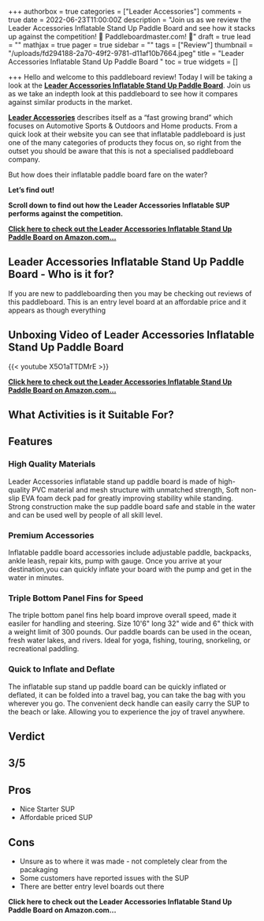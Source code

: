 +++
authorbox = true
categories = ["Leader Accessories"]
comments = true
date = 2022-06-23T11:00:00Z
description = "Join us as we review the Leader Accessories Inflatable Stand Up Paddle Board and see how it stacks up against the competition! 🛶 Paddleboardmaster.com! 🛶"
draft = true
lead = ""
mathjax = true
pager = true
sidebar = ""
tags = ["Review"]
thumbnail = "/uploads/fd294188-2a70-49f2-9781-d11af10b7664.jpeg"
title = "Leader Accessories Inflatable Stand Up Paddle Board "
toc = true
widgets = []

+++
Hello and welcome to this paddleboard review! Today I will be taking a look at the [**Leader Accessories Inflatable Stand Up Paddle Board**](#). Join us as we take an indepth look at this paddleboard to see how it compares against similar products in the market.

[**Leader Accessories**](/categories/leader-accessories/) describes itself as a “fast growing brand” which focuses on Automotive Sports & Outdoors and Home products.  From a quick look at their website you can see that inflatable paddleboard is just one of the many categories of products they focus on, so right from the outset you should be aware that this is not a specialised paddleboard company.

But how does their inflatable paddle board fare on the water?

**Let’s find out!**

**Scroll down to find out how the Leader Accessories Inflatable SUP performs against the competition.**

[**Click here to check out the Leader Accessories Inflatable Stand Up Paddle Board on Amazon.com...**](#)

## Leader Accessories Inflatable Stand Up Paddle Board  - Who is it for?

If you are new to paddleboarding then you may be checking out reviews of this paddleboard.  This is an entry level board at an affordable price and it appears as though everything

## Unboxing Video of Leader Accessories Inflatable Stand Up Paddle Board

{{< youtube X5O1aTTDMrE >}}

[**Click here to check out the Leader Accessories Inflatable Stand Up Paddle Board on Amazon.com...**](#)

## What Activities is it Suitable For?

## Features

### High Quality Materials

Leader Accessories inflatable stand up paddle board is made of high-quality PVC material and mesh structure with unmatched strength, Soft non-slip EVA foam deck pad for greatly improving stability while standing. Strong construction make the sup paddle board safe and stable in the water and can be used well by people of all skill level.

### Premium Accessories

Inflatable paddle board accessories include adjustable paddle, backpacks, ankle leash, repair kits, pump with gauge. Once you arrive at your destination,you can quickly inflate your board with the pump and get in the water in minutes.

### Triple Bottom Panel Fins for Speed

The triple bottom panel fins help board improve overall speed, made it easiler for handling and steering. Size 10'6" long 32" wide and 6" thick with a weight limit of 300 pounds. Our paddle boards can be used in the ocean, fresh water lakes, and rivers. Ideal for yoga, fishing, touring, snorkeling, or recreational paddling.

### Quick to Inflate and Deflate

The inflatable sup stand up paddle board can be quickly inflated or deflated, it can be folded into a travel bag, you can take the bag with you wherever you go. The convenient deck handle can easily carry the SUP to the beach or lake. Allowing you to experience the joy of travel anywhere.

## Verdict

## 3/5

## Pros

* Nice Starter SUP
* Affordable priced SUP

## Cons

* Unsure as to where it was made - not completely clear from the pacakaging
* Some customers have reported issues with the SUP
* There are better entry level boards out there

**Click here to check out the Leader Accessories Inflatable Stand Up Paddle Board  on Amazon.com...**